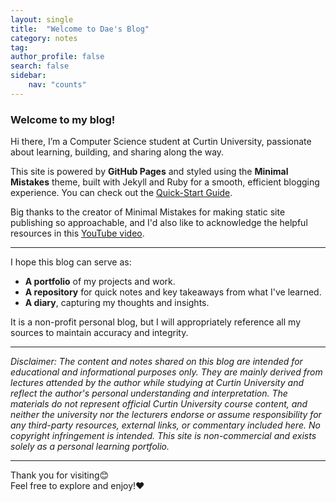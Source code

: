 ```yaml
---
layout: single
title:  "Welcome to Dae's Blog"
category: notes
tag: 
author_profile: false
search: false
sidebar:
    nav: "counts"
---
```


### Welcome to my blog!


Hi there, I’m a Computer Science student at Curtin University, passionate about learning, building, and sharing along the way.

This site is powered by **GitHub Pages** and styled using the **Minimal Mistakes** theme, built with Jekyll and Ruby for a smooth, efficient blogging experience. You can check out the [Quick-Start Guide](https://mmistakes.github.io/minimal-mistakes/docs/quick-start-guide/).  

Big thanks to the creator of Minimal Mistakes for making static site publishing so approachable, and I'd also like to acknowledge the helpful resources in this [YouTube video](https://www.youtube.com/watch?v=ACzFIAOsfpM).  

---

I hope this blog can serve as:  
- **A portfolio** of my projects and work.  
- **A repository** for quick notes and key takeaways from what I've learned.  
- **A diary**, capturing my thoughts and insights.  

It is a non-profit personal blog, but I will appropriately reference all my sources to maintain accuracy and integrity.

---

*Disclaimer:* 
*The content and notes shared on this blog are intended for educational and informational purposes only. They are mainly derived from lectures attended by the author while studying at Curtin University and reflect the author's personal understanding and interpretation. The materials do not represent official Curtin University course content, and neither the university nor the lecturers endorse or assume responsibility for any third-party resources, external links, or commentary included here. No copyright infringement is intended. This site is non-commercial and exists solely as a personal learning portfolio.*

---

Thank you for visiting😊  
Feel free to explore and enjoy!❤️
